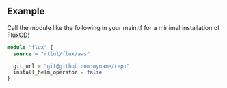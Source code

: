 ## Example

Call the module like the following in your main.tf for a minimal installation of FluxCD!

```terraform
module "flux" {
  source = "rtlnl/flux/aws"

  git_url = "git@github.com:myname/repo"
  install_helm_operator = false
}
```